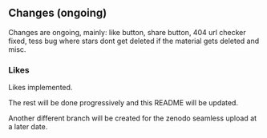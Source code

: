 ## Changes (ongoing)

Changes are ongoing, mainly: 
like button, share button, 404 url checker fixed, tess bug where stars dont get deleted if the material gets deleted and misc.

### Likes

Likes implemented. 

The rest will be done progressively and this README will be updated.

Another different branch will be created for the zenodo seamless upload at a later date.
